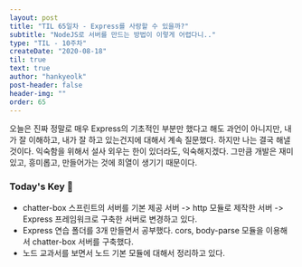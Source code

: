 ```yaml
---
layout: post
title: "TIL 65일차 - Express를 사랑할 수 있을까?"
subtitle: "NodeJS로 서버를 만드는 방법이 이렇게 어렵다니.."
type: "TIL - 10주차"
createDate: "2020-08-18"
til: true
text: true
author: "hankyeolk"
post-header: false
header-img: ""
order: 65
---
```


오늘은 진짜 정말로 매우 Express의 기초적인 부분만 했다고 해도 과언이 아니지만, 내가 잘 이해하고, 내가 잘 하고 있는건지에 대해서 계속 질문했다. 하지만 나는 결국 해낼것이다. 익숙함을 위해서 설사 외우는 한이 있더라도, 익숙해지겠다. 그만큼 개발은 재미있고, 흥미롭고, 만들어가는 것에 희열이 생기기 때문이다.
<br>

### Today's Key 🔑

- chatter-box 스프린트의 서버를 기본 제공 서버 -> http 모듈로 제작한 서버 -> Express 프레임워크로 구축한 서버로 변경하고 있다.
- Express 연습 폴더를 3개 만들면서 공부했다. cors, body-parse 모듈을 이용해서 chatter-box 서버를 구축했다.
- 노드 교과서를 보면서 노드 기본 모듈에 대해서 정리하고 있다.
